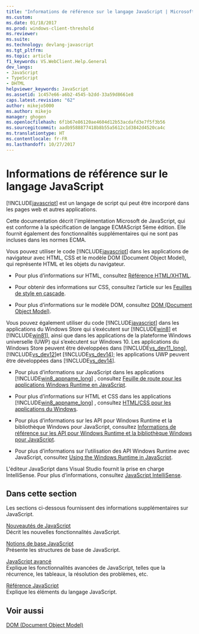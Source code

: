 ```yaml
---
title: "Informations de référence sur le langage JavaScript | Microsoft Docs"
ms.custom: 
ms.date: 01/18/2017
ms.prod: windows-client-threshold
ms.reviewer: 
ms.suite: 
ms.technology: devlang-javascript
ms.tgt_pltfrm: 
ms.topic: article
f1_keywords: VS.WebClient.Help.General
dev_langs:
- JavaScript
- TypeScript
- DHTML
helpviewer_keywords: JavaScript
ms.assetid: 1c457e66-a6b2-4545-b2dd-33a59d8661e8
caps.latest.revision: "62"
author: mikejo5000
ms.author: mikejo
manager: ghogen
ms.openlocfilehash: 6f1b67e86120ae4604d12b53acdafd3e7f5f3b56
ms.sourcegitcommit: aadb9588877418b8b55a5612c1d3842d4520ca4c
ms.translationtype: HT
ms.contentlocale: fr-FR
ms.lasthandoff: 10/27/2017
---
```

# <a name="javascript-language-reference"></a>Informations de référence sur le langage JavaScript
[!INCLUDE[javascript](../javascript/includes/javascript-md.md)] est un langage de script qui peut être incorporé dans les pages web et autres applications.  
  
 Cette documentation décrit l'implémentation Microsoft de JavaScript, qui est conforme à la spécification de langage ECMAScript 5ème édition. Elle fournit également des fonctionnalités supplémentaires qui ne sont pas incluses dans les normes ECMA.  
  
 Vous pouvez utiliser le code [!INCLUDE[javascript](../javascript/includes/javascript-md.md)] dans les applications de navigateur avec HTML, CSS et le modèle DOM (Document Object Model), qui représente HTML et les objets du navigateur.  
  
-   Pour plus d’informations sur HTML, consultez [Référence HTML/XHTML](http://go.microsoft.com/fwlink/p/?LinkId=251007).  
  
-   Pour obtenir des informations sur CSS, consultez l’article sur les [Feuilles de style en cascade](http://go.microsoft.com/fwlink/p/?LinkId=251008).  
  
-   Pour plus d’informations sur le modèle DOM, consultez [DOM (Document Object Model)](http://go.microsoft.com/fwlink/p/?LinkId=251009).  
  
 Vous pouvez également utiliser du code [!INCLUDE[javascript](../javascript/includes/javascript-md.md)] dans les applications du Windows Store qui s’exécutent sur [!INCLUDE[win8](../javascript/includes/win8-md.md)] et [!INCLUDE[win81](../javascript/includes/win81-md.md)], ainsi que dans les applications de la plateforme Windows universelle (UWP) qui s’exécutent sur Windows 10. Les applications du Windows Store peuvent être développées dans [!INCLUDE[vs_dev11_long](../javascript/includes/vs-dev11-long-md.md)], [!INCLUDE[vs_dev12](../javascript/includes/vs-dev12-md.md)]et [!INCLUDE[vs_dev14](../javascript/includes/vs-dev14-md.md)]; les applications UWP peuvent être développées dans [!INCLUDE[vs_dev14](../javascript/includes/vs-dev14-md.md)].  
  
-   Pour plus d’informations sur JavaScript dans les applications [!INCLUDE[win8_appname_long](../javascript/includes/win8-appname-long-md.md)] , consultez [Feuille de route pour les applications Windows Runtime en JavaScript](https://msdn.microsoft.com/en-us/library/windows/apps/hh465037.aspx).  
  
-   Pour plus d’informations sur HTML et CSS dans les applications [!INCLUDE[win8_appname_long](../javascript/includes/win8-appname-long-md.md)] , consultez [HTML/CSS pour les applications du Windows](http://go.microsoft.com/fwlink/p/?LinkId=250939).  
  
-   Pour plus d’informations sur les API pour Windows Runtime et la bibliothèque Windows pour JavaScript, consultez [Informations de référence sur les API pour Windows Runtime et la bibliothèque Windows pour JavaScript](http://go.microsoft.com/fwlink/p/?LinkID=250938).  
  
-   Pour plus d’informations sur l’utilisation des API Windows Runtime avec JavaScript, consultez [Using the Windows Runtime in JavaScript](../jswinrt/using-the-windows-runtime-in-javascript.md).  
  
 L'éditeur JavaScript dans Visual Studio fournit la prise en charge IntelliSense. Pour plus d’informations, consultez [JavaScript IntelliSense](http://go.microsoft.com/fwlink/p/?LinkId=256499).  
  
## <a name="in-this-section"></a>Dans cette section  
 Les sections ci-dessous fournissent des informations supplémentaires sur JavaScript.  
  
 [Nouveautés de JavaScript](../javascript/what-s-new-in-javascript.md)  
 Décrit les nouvelles fonctionnalités JavaScript.  
  
 [Notions de base JavaScript](../javascript/javascript-fundamentals.md)  
 Présente les structures de base de JavaScript.  
  
 [JavaScript avancé](../javascript/advanced/advanced-javascript.md)  
 Explique les fonctionnalités avancées de JavaScript, telles que la récurrence, les tableaux, la résolution des problèmes, etc.  
  
 [Référence JavaScript](../javascript/reference/javascript-reference.md)  
 Explique les éléments du langage JavaScript.  
  
## <a name="see-also"></a>Voir aussi  
 [DOM (Document Object Model)](http://go.microsoft.com/fwlink/?LinkId=148095)